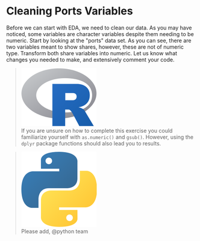 # Cleaning Ports Variables

Before we can start with EDA, we need to clean our data. As you may have noticed, some variables are character variables despite them needing to be numeric. Start by looking at the "ports" data set. As you can see, there are two variables meant to show shares, however, these are not of numeric type. Transform both share variables into numeric. Let us know what changes you needed to make, and extensively comment your code.

> <img src="../../.gitbook/assets/R.png" alt="" data-size="line">\
> If you are unsure on how to complete this exercise you could familiarize yourself with `as.numeric()` and `gsub()`. However, using the `dplyr` package functions should also lead you to results.

> <img src="../../.gitbook/assets/p.png" alt="" data-size="line"> \
> Please add, @python team
